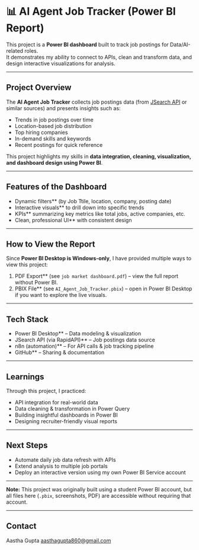 # 📊 AI Agent Job Tracker (Power BI Report)

This project is a **Power BI dashboard** built to track job postings for Data/AI-related roles.  
It demonstrates my ability to connect to APIs, clean and transform data, and design interactive visualizations for analysis.

---

## Project Overview
The **AI Agent Job Tracker** collects job postings data (from [JSearch API](https://rapidapi.com/letscrape-6bRBa3QguO5/api/jsearch/) or similar sources) and presents insights such as:
- Trends in job postings over time  
- Location-based job distribution  
- Top hiring companies  
- In-demand skills and keywords  
- Recent postings for quick reference  

This project highlights my skills in **data integration, cleaning, visualization, and dashboard design using Power BI**.

---

## Features of the Dashboard
- Dynamic filters** (by Job Ttile, location, company, posting date)  
- Interactive visuals** to drill down into specific trends  
- KPIs** summarizing key metrics like total jobs, active companies, etc.  
- Clean, professional UI** with consistent design  

---

##  How to View the Report
Since **Power BI Desktop is Windows-only**, I have provided multiple ways to view this project:

1. PDF Export** (see `job market dashboard.pdf`) – view the full report without Power BI.  
2. PBIX File** (see `AI_Agent_Job_Tracker.pbix`) – open in Power BI Desktop if you want to explore the live visuals.  

---

##  Tech Stack
- Power BI Desktop** – Data modeling & visualization  
- JSearch API (via RapidAPI)** – Job postings data source  
- n8n (automation)** – For API calls & job tracking pipeline  
- GitHub** – Sharing & documentation  

---


##  Learnings
Through this project, I practiced:
- API integration for real-world data  
- Data cleaning & transformation in Power Query  
- Building insightful dashboards in Power BI  
- Designing recruiter-friendly visual reports  

---

##  Next Steps
- Automate daily job data refresh with APIs  
- Extend analysis to multiple job portals  
- Deploy an interactive version using my own Power BI Service account  

---

 **Note:** This project was originally built using a student Power BI account, but all files here (`.pbix`, screenshots, PDF) are accessible without requiring that account.

---

##  Contact
Aastha Gupta 
aasthagupta860@gmail.com  
